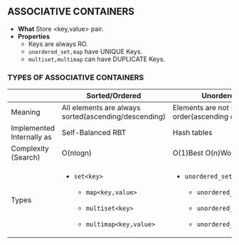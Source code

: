 ## ASSOCIATIVE CONTAINERS
  - **What** Store <key,value> pair. 
  - **Properties**
    - Keys are always RO.
    - `unordered_set,map` have UNIQUE Keys.
    -  `multiset,multimap` can have DUPLICATE Keys.
  
### TYPES OF ASSOCIATIVE CONTAINERS

|  | Sorted/Ordered | Unordered/Unsorted |
| --- | --- | --- |
| Meaning | All elements are always sorted(ascending/descending) | Elements are not stored in any order(ascending or descending) |
| Implemented Internally as | Self-Balanced RBT | Hash tables |
| Complexity (Search) | O(nlogn) | O(1)Best O(n)Worst|
| Types | <ul><li>`set<key>`</li> <ul><li>`map<key,value>`</li></ul> <ul><li>`multiset<key>`</li></ul> <ul><li>`multimap<key,value>`</li></ul> | <ul><li>`unordered_set<key>`</li> <ul><li>`unordered_map<key,value>`</li></ul> <ul><li>`unordered_multiset<key>`</li></ul> <ul><li>`unordered_multimap<key,value>`</li></ul> |

  

